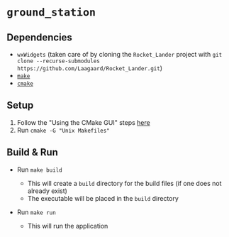 # `ground_station`

## Dependencies
* `wxWidgets` (taken care of by cloning the `Rocket_Lander` project with `git clone --recurse-submodules https://github.com/Laagaard/Rocket_Lander.git`)
* [`make`](https://gnuwin32.sourceforge.net/packages/make.htm)
* [`cmake`](https://cmake.org/download/)

## Setup
1. Follow the "Using the CMake GUI" steps [here](https://docs.wxwidgets.org/latest/overview_cmake.html#cmake_options)
2. Run `cmake -G "Unix Makefiles"`

## Build & Run
* Run `make build`

    * This will create a `build` directory for the build files (if one does not already exist)
    * The executable will be placed in the `build` directory

* Run `make run`

    * This will run the application